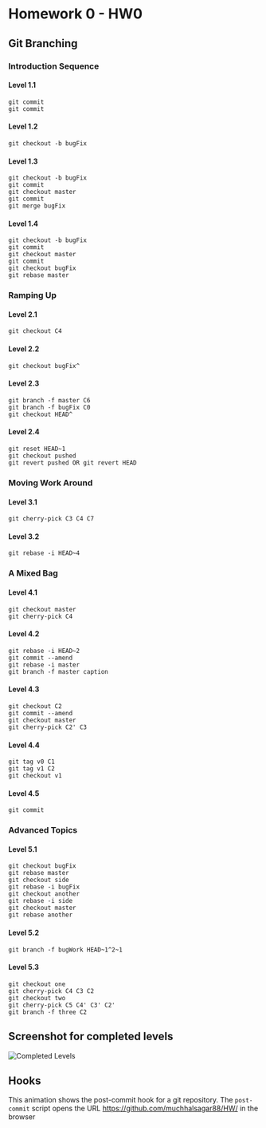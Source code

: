 # Homework 0 - HW0

## Git Branching

### Introduction Sequence
#### Level 1.1

```
git commit
git commit
```

#### Level 1.2

```
git checkout -b bugFix
```

#### Level 1.3

```
git checkout -b bugFix
git commit
git checkout master
git commit
git merge bugFix
```

#### Level 1.4

```
git checkout -b bugFix
git commit
git checkout master
git commit
git checkout bugFix
git rebase master
```


### Ramping Up
#### Level 2.1

```
git checkout C4
```

#### Level 2.2

```
git checkout bugFix^
```

#### Level 2.3

```
git branch -f master C6
git branch -f bugFix C0
git checkout HEAD^
```

#### Level 2.4

```
git reset HEAD~1
git checkout pushed
git revert pushed OR git revert HEAD
```


### Moving Work Around
#### Level 3.1

```
git cherry-pick C3 C4 C7
```

#### Level 3.2

```
git rebase -i HEAD~4
```


### A Mixed Bag
#### Level 4.1

```
git checkout master
git cherry-pick C4
```

#### Level 4.2

```
git rebase -i HEAD~2
git commit --amend
git rebase -i master
git branch -f master caption
```

#### Level 4.3

```
git checkout C2
git commit --amend
git checkout master
git cherry-pick C2' C3
```

#### Level 4.4

```
git tag v0 C1
git tag v1 C2
git checkout v1
```

#### Level 4.5

```
git commit
```


### Advanced Topics
#### Level 5.1

```
git checkout bugFix
git rebase master
git checkout side
git rebase -i bugFix
git checkout another
git rebase -i side
git checkout master
git rebase another
```

#### Level 5.2

```
git branch -f bugWork HEAD~1^2~1
```

#### Level 5.3

```
git checkout one
git cherry-pick C4 C3 C2
git checkout two
git cherry-pick C5 C4' C3' C2'
git branch -f three C2
```

## Screenshot for completed levels
![Completed Levels](/images/HW0_levels.png)

## Hooks
This animation shows the post-commit hook for a git repository. The `post-commit` script opens the URL https://github.com/muchhalsagar88/HW/ in the browser
